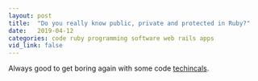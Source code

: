 ```yaml
---
layout: post
title:  "Do you really know public, private and protected in Ruby?"
date:   2019-04-12
categories: code ruby programming software web rails apps 
vid_link: false
---
```


Always good to get boring again with some code [techincals].

[techincals]: //naturaily.com/blog/public-private-protected-ruby